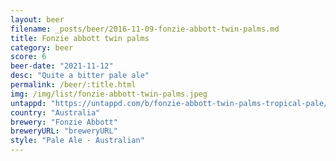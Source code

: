 ```yaml
---
layout: beer
filename: _posts/beer/2016-11-09-fonzie-abbott-twin-palms.md
title: Fonzie abbott twin palms
category: beer
score: 6
beer-date: "2021-11-12"
desc: "Quite a bitter pale ale"
permalink: /beer/:title.html
img: /img/list/fonzie-abbott-twin-palms.jpeg
untappd: "https://untappd.com/b/fonzie-abbott-twin-palms-tropical-pale/2974557"
country: "Australia"
brewery: "Fonzie Abbott"
breweryURL: "breweryURL"
style: "Pale Ale - Australian"
---
```

